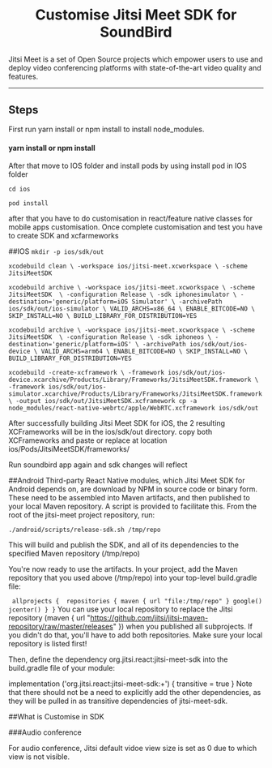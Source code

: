 # <p align="center">Customise Jitsi Meet SDK for SoundBird</p>

Jitsi Meet is a set of Open Source projects which empower users to use and deploy
video conferencing platforms with state-of-the-art video quality and features.

<hr />

## Steps

First run yarn install or npm install to install node_modules.
#### yarn install or npm install

After that move to IOS folder and install pods by using install pod in IOS folder

`cd ios`

`pod install`

after that you have to do customisation in react/feature native classes for mobile apps customisation. Once complete customisation and test you have to create SDK and xcfarmeworks

##IOS
`mkdir -p ios/sdk/out`

`xcodebuild clean \
-workspace ios/jitsi-meet.xcworkspace \
-scheme JitsiMeetSDK`

`xcodebuild archive \
-workspace ios/jitsi-meet.xcworkspace \
-scheme JitsiMeetSDK  \
-configuration Release \
-sdk iphonesimulator \
-destination='generic/platform=iOS Simulator' \
-archivePath ios/sdk/out/ios-simulator \
VALID_ARCHS=x86_64 \
ENABLE_BITCODE=NO \
SKIP_INSTALL=NO \
BUILD_LIBRARY_FOR_DISTRIBUTION=YES`

`xcodebuild archive \
-workspace ios/jitsi-meet.xcworkspace \
-scheme JitsiMeetSDK  \
-configuration Release \
-sdk iphoneos \
-destination='generic/platform=iOS' \
-archivePath ios/sdk/out/ios-device \
VALID_ARCHS=arm64 \
ENABLE_BITCODE=NO \
SKIP_INSTALL=NO \
BUILD_LIBRARY_FOR_DISTRIBUTION=YES`

`xcodebuild -create-xcframework \
-framework ios/sdk/out/ios-device.xcarchive/Products/Library/Frameworks/JitsiMeetSDK.framework \
-framework ios/sdk/out/ios-simulator.xcarchive/Products/Library/Frameworks/JitsiMeetSDK.framework \
-output ios/sdk/out/JitsiMeetSDK.xcframework
cp -a node_modules/react-native-webrtc/apple/WebRTC.xcframework ios/sdk/out`


After successfully building Jitsi Meet SDK for iOS, the 2 resulting XCFrameworks will be in the ios/sdk/out directory. copy both XCFrameworks and paste or replace at location 
ios/Pods/JitsiMeetSDK/frameworks/

Run soundbird app again and sdk changes will reflect


##Android
Third-party React Native modules, which Jitsi Meet SDK for Android depends on, are download by NPM in source code or binary form. These need to be assembled into Maven artifacts, and then published to your local Maven repository. A script is provided to facilitate this. From the root of the jitsi-meet project repository, run:

`./android/scripts/release-sdk.sh /tmp/repo`

This will build and publish the SDK, and all of its dependencies to the specified Maven repository (/tmp/repo)

You're now ready to use the artifacts. In your project, add the Maven repository that you used above (/tmp/repo) into your top-level build.gradle file:

`
allprojects { 
    repositories {
        maven { url "file:/tmp/repo" }
        google()
        jcenter()
    }
}`
You can use your local repository to replace the Jitsi repository (maven { url "https://github.com/jitsi/jitsi-maven-repository/raw/master/releases" }) when you published all subprojects. If you didn't do that, you'll have to add both repositories. Make sure your local repository is listed first!

Then, define the dependency org.jitsi.react:jitsi-meet-sdk into the build.gradle file of your module:

implementation ('org.jitsi.react:jitsi-meet-sdk:+') { transitive = true }
Note that there should not be a need to explicitly add the other dependencies, as they will be pulled in as transitive dependencies of jitsi-meet-sdk.


##What is Customise in SDK

###Audio conference

For audio conference, Jitsi default vidoe view size is set as 0 due to which view is not visible. 
